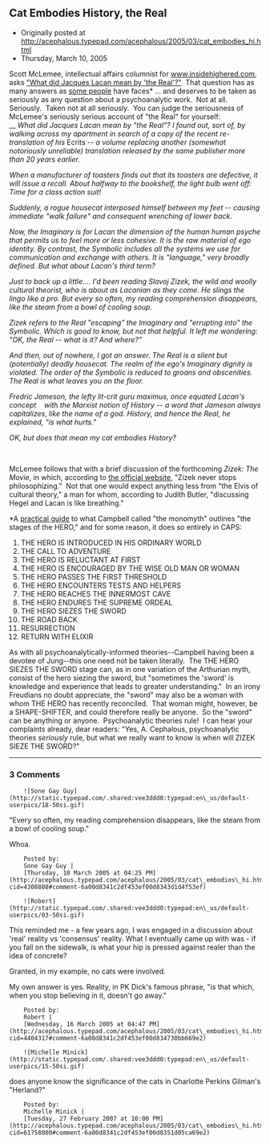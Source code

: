## Cat Embodies History, the Real

 * Originally posted at http://acephalous.typepad.com/acephalous/2005/03/cat_embodies_hi.html
 * Thursday, March 10, 2005



Scott McLemee, intellectual affairs columnist for www.insidehighered.com, asks ["What did Jacques Lacan mean by 'the Real'?"](http://www.insidehighered.com/views/intellectual\_affairs\_\_11)  That question has as many answers as [some people](http://www.amazon.com/exec/obidos/tg/detail/-/0691017840/qid=1110471479/sr=8-1/ref=pd\_csp\_1/103-8289502-8607027?v=glance&s=books&n=507846) have faces\* ... and deserves to be taken as seriously as any question about a psychoanalytic work.  Not at all.  Seriously.  Taken not at all seriously.  You can judge the seriousness of McLemee's seriously serious account of "the Real" for yourself:  
__
_What did Jacques Lacan mean by "the Real"? I found out, sort of, by walking across my apartment in search of a copy of the recent re-translation of his_ Ecrits
-- _a volume replacing another (somewhat notoriously unreliable)
translation released by the same publisher more than 20 years earlier._

_When a manufacturer of toasters finds out that its toasters are
defective, it will issue a recall. About halfway to the bookshelf, the
light bulb went off: Time for a class action suit!_

_Suddenly, a rogue housecat interposed himself between my feet --
causing immediate "walk failure" and consequent wrenching of lower back._

_Now, the Imaginary is for Lacan the dimension of the human human
psyche that permits us to feel more or less cohesive. It is the raw
material of ego identity. By contrast, the Symbolic includes all the
systems we use for communication and exchange with others. It is
"language," very broadly defined. But what about Lacan's third term?_

_Just to back up a little.... I'd been reading Slavoj Zizek, the wild
and woolly cultural theorist, who is about as Lacanian as they come. He
slings the lingo like a pro. But every so often, my reading
comprehension disappears, like the steam from a bowl of cooling soup._

_Zizek refers to the Real "escaping" the Imaginary and "errupting
into" the Symbolic. Which is good to know, but not that helpful. It
left me wondering: "OK, the Real -- what is it? And_ _where?"_

_And then, out of nowhere, I got an answer. The Real is a silent but
(potentially) deadly housecat. The realm of the ego's Imaginary dignity
is violated. The order of the Symbolic is reduced to groans and
obscenities. The Real is what leaves you on the floor._

_Fredric Jameson, the lefty lit-crit guru maximus, once equated
Lacan's concept    with the Marxist notion of History -- a word that
Jameson always capitalizes, like the name of a god. History, and hence
the Real, he explained, "is what hurts."_

_OK, but does that mean my cat embodies History?_

 

McLemee follows that with a brief discussion of the forthcoming _Zizek: The Movie_, in which, according to [the official website](http://www.documentarycampaign.org/zizek.html), "Zizek never stops philosophizing."  Not that one would expect anything less from "the Elvis of cultural theory," a man for whom, according to Judith Butler, "discussing Hegel and Lacan is like breathing."  

\*A [practical guide](http://www.skepticfiles.org/atheist2/hero.htm) to what Campbell called "the monomyth" outlines "the stages of the HERO," and for some reason, it does so entirely in CAPS:

1.  THE HERO IS INTRODUCED IN HIS ORDINARY WORLD
2.  THE CALL TO ADVENTURE
3.  THE HERO IS RELUCTANT AT FIRST
4.  THE HERO IS ENCOURAGED BY THE WISE OLD MAN OR WOMAN
5.  THE HERO PASSES THE FIRST THRESHOLD
6.  THE HERO ENCOUNTERS TESTS AND HELPERS
7.  THE HERO REACHES THE INNERMOST CAVE
8.  THE HERO ENDURES THE SUPREME ORDEAL
9.  THE HERO SIEZES THE SWORD
10.  THE ROAD BACK
11.  RESURRECTION
12.  RETURN WITH ELIXIR

As with all psychoanalytically-informed theories--Campbell having been a devotee of Jung--this one need not be taken literally.  The THE HERO SIEZES THE SWORD stage can, as in one variation of the Arthurian myth, consist of the hero siezing the sword, but "sometimes the 'sword' is knowledge and experience that leads to greater understanding."  In an irony Freudians no doubt appreciate, the "sword" may also be a woman with whom THE HERO has recently reconciled.  That woman might, however, be a SHAPE-SHIFTER, and could therefore really be anyone.  So the "sword" can be anything or anyone.  Psychoanalytic theories rule!  I can hear your complaints already, dear readers: "Yes, A. Cephalous, psychoanalytic theories _seriously_ rule, but what we really want to know is when will ZIZEK SIEZE THE SWORD?"  

		

* * *

### 3 Comments 

		

                
[]()

	

		![Sone Gay Guy](http://static.typepad.com/.shared:vee3ddd0:typepad:en\_us/default-userpics/18-50si.gif)
	

	

		

"Every so often, my reading comprehension disappears, like the steam from a bowl of cooling soup."

Whoa.

	

		Posted by:
		Sone Gay Guy |
		[Thursday, 10 March 2005 at 04:25 PM](http://acephalous.typepad.com/acephalous/2005/03/cat\_embodies\_hi.html?cid=4308808#comment-6a00d8341c2df453ef00d8343d1d4f53ef)

[]()

	

		![Robert](http://static.typepad.com/.shared:vee3ddd0:typepad:en\_us/default-userpics/03-50si.gif)
	

	

		

This reminded me - a few years ago, I was engaged in a discussion about 'real' reality vs 'consensus' reality.  What I eventually came up with was - if you fall on the sidewalk, is what your hip is pressed against realer than the idea of concrete?    

Granted, in my example, no cats were involved.

My own answer is yes.  Reality, in PK Dick's famous phrase, "is that which, when you stop believing in it, doesn't go away."

	

		Posted by:
		Robert |
		[Wednesday, 16 March 2005 at 04:47 PM](http://acephalous.typepad.com/acephalous/2005/03/cat\_embodies\_hi.html?cid=4404317#comment-6a00d8341c2df453ef00d834730bb669e2)

[]()

	

		![Michelle Minick](http://static.typepad.com/.shared:vee3ddd0:typepad:en\_us/default-userpics/15-50si.gif)
	

	

		

does anyone know the significance of the cats in Charlotte Perkins Gilman's "Herland?"

	

		Posted by:
		Michelle Minick |
		[Tuesday, 27 February 2007 at 10:00 PM](http://acephalous.typepad.com/acephalous/2005/03/cat\_embodies\_hi.html?cid=61758000#comment-6a00d8341c2df453ef00d8351d05ca69e2)

		

        